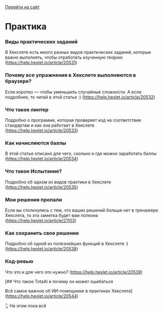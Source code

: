 [Перейти на сайт](https://ru.hexlet.io)

# Практика

### Виды практических заданий

В Хекслете есть много разных видов практических заданий, которые важно выполнять, чтобы отработать изученную теорию (https://help.hexlet.io/article/20531)

### Почему все упражнения в Хекслете выполняются в браузере?

Если коротко — чтобы уменьшить случайные сложности. А если подробнее, то читай в этой статье :) (https://help.hexlet.io/article/20532)

### Что такое линтер

Подробно о программе, которая проверяет код на соответствие стандартам и как она работает в Хекслете (https://help.hexlet.io/article/20533)

### Как начисляются баллы

В этой статье описано для чего, сколько и где можно заработать баллы (https://help.hexlet.io/article/20534)

### Что такое Испытание?

Подробно об одном из видов практики в Хекслете (https://help.hexlet.io/article/20535)

### Мои решения пропали

Если вы столкнулись с тем, что ваших решений больше нет в тренажере Хекслета, то эта заметка будет вам полезна (https://help.hexlet.io/article/21103)

### Как сохранить свое решение

Подробно об одной из полезнейших функций в Хекслете :) (https://help.hexlet.io/article/20538)

### Код-ревью

Что это и для чего это нужно? (https://help.hexlet.io/article/20539)

[## Что такое TotaAI и почему он может ошибаться

Всё самое важное об ИИ-помощнике в практиках Хекслета](https://help.hexlet.io/article/20544)

👆 На этом пока всё
